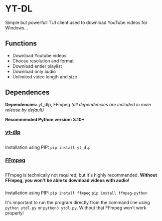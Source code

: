 # YT-DL
Simple but powerfull TUI client used to download YouTube videos for Windows...

## Functions
- Download Youtube videos
- Choose resolution and format
- Download entier playlist
- Download only audio
- Unlimited video length and size

## Dependences
**Dependencies:** yt_dlp, FFmpeg
_(all dependencies are included in main release by default)_

**Recommended Python version: 3.10+**



### [**yt-dlp**](https://github.com/yt-dlp/yt-dlp)
##
Installation using PIP:
`pip install yt_dlp`


### [**FFmpeg**](https://ffmpeg.org/)
##
FFmpeg is technically not required, but it's highly recommended. **Without FFmpeg, you won't be able to download videos with audio!**
###
Installation using PIP:
`pip install ffmpeg`
`pip install ffmpeg-python`

It's important to run the program directly from the command line using `python ytdl.py` or `python3 ytdl.py`. Without that FFmpeg won't work properly!
